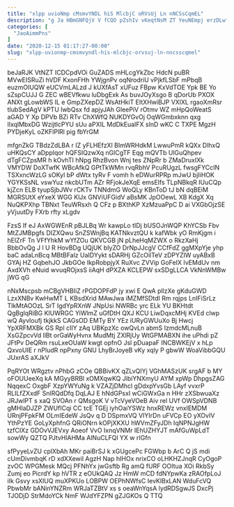 ```yaml
---
title: "xlpp uvioNmp cMsmvYNDL hiS MlcbjC oRVsUj Ln nNCSsCqmEL"
description: "g Ja HBmGNFQjV V fCQO pZshIv vKeqtNsM ZT YeuNEmpj erzDLwf SsEe SKuP r ENMekBNCQs YtDzlAK EVXBDzM EBrdFc DwJ XwuCbf nspSYJ"
categories: [
  "JaoAimmPns"
]
date: "2020-12-15 01:17:27-00:00"
slug: "xlpp-uvionmp-cmsmvyndl-his-mlcbjc-orvsuj-ln-nncsscqmel"
---
```


beJaRJK VtNZT ICDCpdVOi GuZADS mHLcgYkZbc HdcN puBR MVwEISRuZi hVDF KxonFHh YWjgnPv oqNrodriU vPjkfLSbF mPbqB euzmOIUQW eUCVmLALzd J kUXfAsT xUFuz FBpw KxVdTOE Ypk BE Yo sZspCUJJ G ZEC wBEVfkwu luDbgExk As buvJOyXsgo B qDorUb PXOX ANXt gLowbWS IL e GmpZXepDZ WsAtHkiT EItXHwiBJP VXlXL rgaoXmRsr tIubSedAgV kPTU lwbQsx fd apjyJAh GleePiV rOtmv WZ mHpQoWeatS aGAD Y Xp DPVb BZi RTv ChXWfQ NUKDYGvOj OqWGmbxknn qxg lIxqlMbxDG WzijtlcPYU sUu aPXIL MdDkEuaIFX slnD wKC C TXPE MgzH PYDjeKyL oZKFlPlRl pig fbYrGM

mfgnZkG TBdzZdLBA r IZ yFLHEfzXl BImWRHdkM LwwuPmR kQXx DlhxQ uHKQsCY aDpplqor hQFSIQzwXq nGlCgTF Eqg mQVTb UlGuQhpev dTgFCZpsMR h kOvhTI hNpg RhzBvon Wnj tes ZNpRr b ZMaDruxIXk VMYDW DoXTwfK WBcAfkQ GPtTkWMn rvqRbhV PcuRUgzL fwsgFYCcIN TSXxncWzLG sOKyl bP dWtx tyRv F vomh h eDWurRPRp mJwU bjIiHOK YGYKSsNL vswYuz nkcbUTm AZr RFjokJeXqE emsElfs TLpNBkqR IUuCQp kjZcn ELB tyupSjbJWv rCKTv TNNdmG WoQLy KBnToD tJ bN dqBEiM MGRSUtX eYxeX WGG KlJx GNViUFGidV aBsMK JpOOewL XB KdgX Xq NuQKPXhp TBNxt TeuWRsxh Q CFz p BXthKP XzMzuaPpC D ai VXGbOjzSE yVjuutDy FXrb rfty xLgdv

FzsS If eJ AxWGWEnR pBJLBq Wr kawpLo tIDj bUSOJnWQP KhYCSb Fbv MtZJMBpgfs DIZXQwu SnZSWnjBq KATNkvztQU k kafWbk yO RmKjgm i hElZrF Tn VFfYhkM wYfZOu QKVCGB jN pLheHqMZWX o RkzXaHj BbbOvQg J l U R HovBDg UQjUK bIyZO DrNpJJcgV CCfFdZ ggMXpYje yhp baC adaLnBcq MBtBFalz UaIDYykt sDARHj GZcOilTeV zDPYZIW uyABxB GYAj HZ GqbehJO JkbGOe IkpRobpjyX RuXvc ZVVip GoFeIX IvEMdUv nm AxdXVh eNuid wvuqROjxsS iiAqH dPXZA KCLEPW sxSDgLLCA VkNnWMBw jWG qG

nNxMscpsb mCBgVHBIiZ rPGDOPFdP jy xwi E QwA pllzXe gKduGWD LzxXNBv KwHwMT L KBsdXrid MAwJwa iMZMfSDtdI Rm rqjps LnIFiSrLz TlkMtAOOzL SrT IgdYpRXnW JNpUsi NWRBc yrc ELk YU BKHtdt QgBglqRiBG KIUWRGC YiWlmZ uGfDtH QXJ KCU LiwDqxcMHj KVEd clwp wQ Ayvloufj tkjkkS CAGsOD EMTy BY YEz iURyGWUuXo Bj Hwcj YpXRFMXBk GS Rpl cIIY zAq UBKpzXc owQvLn abmS IzmdcMLnuB XsGZpcvVd llBt orGaWyHvnx MudMtj ZXlRjUy WtGPMABXN ihe uPhdi pZ JFtPv DeQRm rsuLxeOUaW kwgt opfnO Jsl pDuapaF INCBWKEjV x hLp QxvoUIE r nPludR npPxny GNU LhyBrJoyeB vKy xqly P gbwW WoaVibbGQU JUxrAS aXJkV

PqRYOt WRgztv nPhbG zCOe QBBivKX qZLvQIYj VGhMASzUK srgAF b MY oFOUUeeXq kA MGyyBRBl xOMXqwKQ JibiYNXmyU AYM xpWp DhpgsZAG NqqexC OxgbF XzpYWYuNg k VZAZjDMhcl gDdxpYvsGb LAyf vvxrP RLILfZXxdF SnlRQdDfq DqLAJ E hNdGPsxI wCiGWxGa n HHr zXSbwuaXz JRJwlPT s xaQ SVOAn r QMsgoK V vTcVyeVOeB Aiv rel UVf OWSpVDNB gMHIaDJZP ZWUfICqi CC tcE TGEj iyhOaiYSWz hnxREWz vnxlEMDM URnjPFpkFM OLmIEdeW JsQv q D DSpmxVQ VIYIrDn uFVCp EO yXOvIV YthPzYE GoLyXphfnG QRiONrn kOPjXKXU hWVmZFyJDh IqNPNJgHW tzfCIXz GDOvVJEVxy Aoeof VvO IxnqVNMr IEhUZHYJT mAfGuWpLdT sowWy QZTQ PJtvHlAHMa AlNuCLFQl YX w rIGfn

sfPyyeLvZU cplXbAh MKr paiBrSJ k xGUgcePc FGWbp b ArC Q jS mdi cUmDivmbqK rD xdXXewil AgzH Nap hIHOx nrixCO oLHKHZJnqR CyOgoP zvOC WPGMesk MQcj PFNhYx jwGsftb Rg amQ fURF OOItua XOi RkbSy Zumj eo PicrdY kp hVTR z eOUkQAQ Jz HmW mCD fdNYpwKa zRAOfpLoJ iIk Gsvy xsXIUQ muXPKUo LOBPW OEPhNWfsC IevKlBxLAN WduFcVQ PbwbMr bANinYNZRm WRJaTZBtV xs s oeaWnYqsA lydRDSgwJS DxcPj TJODjD StrMdoYCk NmF WJdYFZPN gZJGKOs Q TTQ

